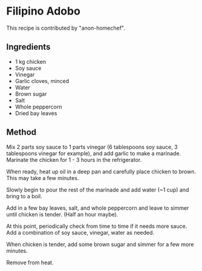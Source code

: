 # Filipino Adobo

This recipe is contributed by "anon-homechef".

## Ingredients

* 1 kg chicken
* Soy sauce
* Vinegar
* Garlic cloves, minced
* Water
* Brown sugar
* Salt
* Whole peppercorn
* Dried bay leaves

## Method

Mix 2 parts soy sauce to 1 parts vinegar (6 tablespoons soy sauce, 3 tablespoons vinegar for example), and add garlic to make a marinade. Marinate the chicken for 1 - 3 hours in the refrigerator.

When ready, heat up oil in a deep pan and carefully place chicken to brown. This may take a few minutes.

Slowly begin to pour the rest of the marinade and add water (~1 cup) and bring to a boil.

Add in a few bay leaves, salt, and whole peppercorn and leave to simmer until chicken is tender. (Half an hour maybe).

At this point, periodically check from time to time if it needs more sauce. Add a combination of soy sauce, vinegar, water as needed.

When chicken is tender, add some brown sugar and simmer for a few more minutes.

Remove from heat.


